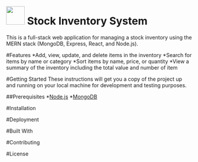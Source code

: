 # <img src="https://user-images.githubusercontent.com/120948162/208944393-9bbc2e22-6068-4f6e-b6de-1121121087ae.png" width="50"> Stock Inventory System
This is a full-stack web application for managing a stock inventory using the MERN stack (MongoDB, Express, React, and Node.js).

#Features
*Add, view, update, and delete items in the inventory
*Search for items by name or category
*Sort items by name, price, or quantity
*View a summary of the inventory including the total value and number of item

#Getting Started
These instructions will get you a copy of the project up and running on your local machine for development and testing purposes.

##Prerequisites
*[Node.js](https://nodejs.org/en/)
*[MongoDB](https://www.mongodb.com/)

#Installation

#Deployment

#Built With

#Contributing

#License
